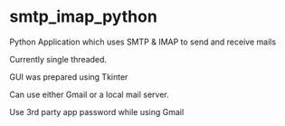 # smtp_imap_python

Python Application which uses SMTP & IMAP to send and receive mails

Currently single threaded.

GUI was prepared using Tkinter

Can use either Gmail or a local mail server.

Use 3rd party app password while using Gmail

